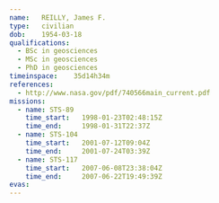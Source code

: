 ```yaml
---
name:	REILLY, James F.
type:	civilian
dob:	1954-03-18
qualifications:
  - BSc in geosciences
  - MSc in geosciences
  - PhD in geosciences
timeinspace:	35d14h34m
references:
  - http://www.nasa.gov/pdf/740566main_current.pdf
missions:
  - name: STS-89
    time_start:   1998-01-23T02:48:15Z
    time_end:     1998-01-31T22:37Z
  - name: STS-104
    time_start:   2001-07-12T09:04Z
    time_end:     2001-07-24T03:39Z
  - name: STS-117
    time_start:   2007-06-08T23:38:04Z
    time_end:     2007-06-22T19:49:39Z
evas:
---
```

